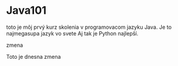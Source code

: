 # Java101

toto je môj prvý kurz skolenia v programovacom jazyku Java. Je to najmegasupa jazyk vo svete 
Aj tak je Python najlepší.

zmena

Toto je dnesna zmena
